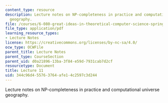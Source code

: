 ```yaml
---
content_type: resource
description: Lecture notes on NP-completeness in practice and computational universe
  geography.
file: /courses/6-080-great-ideas-in-theoretical-computer-science-spring-2008/344c96d455763764afe14c2597c3d244_lec11.pdf
file_type: application/pdf
learning_resource_types:
- Lecture Notes
license: https://creativecommons.org/licenses/by-nc-sa/4.0/
ocw_type: OCWFile
parent_title: Lecture Notes
parent_type: CourseSection
parent_uid: d0a21896-13ba-3f84-e59d-7931cab7d2cf
resourcetype: Document
title: Lecture 11
uid: 344c96d4-5576-3764-afe1-4c2597c3d244
---
```

Lecture notes on NP-completeness in practice and computational universe geography.